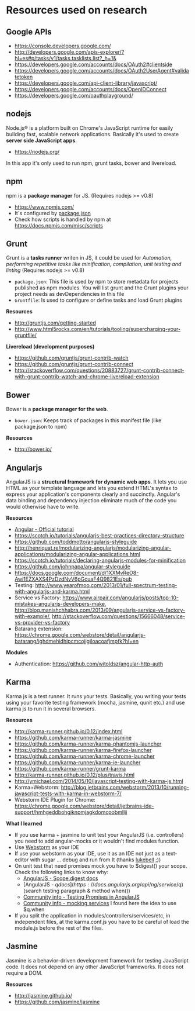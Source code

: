 # Resources used on research

## Google APIs
 * https://console.developers.google.com/
 * http://developers.google.com/apis-explorer/?hl=es#p/tasks/v1/tasks.tasklists.list?_h=1&
 * https://developers.google.com/accounts/docs/OAuth2#clientside
 * https://developers.google.com/accounts/docs/OAuth2UserAgent#validatetoken
 * https://developers.google.com/api-client-library/javascript/
 * https://developers.google.com/accounts/docs/OpenIDConnect
 * https://developers.google.com/oauthplayground/

## nodejs
Node.js® is a platform built on Chrome's JavaScript runtime for easily building fast, scalable network applications. Basically it's used to create **server side JavaScript  apps**. 
* https://nodejs.org/
 
In this app it's only used to run npm, grunt tasks, bower and livereload.
## npm
npm is a **package manager** for JS. (Requires nodejs >= v0.8)
* https://www.npmjs.com/
* It´s configured by [package.json](https://docs.npmjs.com/files/package.json)
* Check how scripts is handled by npm at https://docs.npmjs.com/misc/scripts

## Grunt
Grunt is a **tasks runner** writen in JS, it could be used for *Automation, performing repetitive tasks like minification, compilation, unit testing and linting* (Requires nodejs >= v0.8)
 * `package.json`: This file is used by npm to store metadata for projects published as npm modules. You will list grunt and the Grunt plugins your project needs as devDependencies in this file
 * `Gruntfile`: Is used to configure or define tasks and load Grunt plugins

**Resources** 
 * http://gruntjs.com/getting-started
 * http://www.html5rocks.com/en/tutorials/tooling/supercharging-your-gruntfile/

 **Livereload (development purposes)**
 * https://github.com/gruntjs/grunt-contrib-watch
 * https://github.com/gruntjs/grunt-contrib-connect
 * http://stackoverflow.com/questions/20883727/grunt-contrib-connect-with-grunt-contrib-watch-and-chrome-livereload-extension

## Bower
Bower is a **package manager for the web**.
 * `bower.json`: Keeps track of packages in this manifest file (like package.json to npm)
 
**Resources**
 * http://bower.io/

## Angularjs
AngularJS is a **structural framework for dynamic web apps**. It lets you use HTML as your template language and lets you extend HTML's syntax to express your application's components clearly and succinctly. Angular's data binding and dependency injection eliminate much of the code you would otherwise have to write.

**Resources**
 * [Angular - Official tutorial](https://docs.angularjs.org/tutorial)
 * https://scotch.io/tutorials/angularjs-best-practices-directory-structure
 * https://github.com/toddmotto/angularjs-styleguide
 * http://henriquat.re/modularizing-angularjs/modularizing-angular-applications/modularizing-angular-applications.html
 * https://scotch.io/tutorials/declaring-angularjs-modules-for-minification
 * https://github.com/johnpapa/angular-styleguide
 * https://docs.google.com/document/d/1XXMvReO8-Awi1EZXAXS4PzDzdNvV6pGcuaF4Q9821Es/pub
 * Testing: http://www.yearofmoo.com/2013/01/full-spectrum-testing-with-angularjs-and-karma.html
 * Service vs Factory: https://www.airpair.com/angularjs/posts/top-10-mistakes-angularjs-developers-make, http://blog.manishchhabra.com/2013/09/angularjs-service-vs-factory-with-example/, http://stackoverflow.com/questions/15666048/service-vs-provider-vs-factory
 * Batarang extension: https://chrome.google.com/webstore/detail/angularjs-batarang/ighdmehidhipcmcojjgiloacoafjmpfk?hl=en

**Modules**
 * Authentication: https://github.com/witoldsz/angular-http-auth

## Karma
Karma js is a test runner. It runs your tests. Basically, you writing your tests using your favorite testing framework (mocha, jasmine, qunit etc.) and use karma js to run it in several browsers.

**Resources**
 * http://karma-runner.github.io/0.12/index.html
 * https://github.com/karma-runner/karma-jasmine
 * https://github.com/karma-runner/karma-phantomjs-launcher
 * https://github.com/karma-runner/karma-firefox-launcher
 * https://github.com/karma-runner/karma-chrome-launcher
 * https://github.com/karma-runner/karma-ie-launcher
 * https://github.com/karma-runner/grunt-karma
 * http://karma-runner.github.io/0.12/plus/travis.html
 * http://ymichael.com/2014/05/10/javascript-testing-with-karma-js.html
 * Karma+Webstorm: http://blog.jetbrains.com/webstorm/2013/10/running-javascript-tests-with-karma-in-webstorm-7/
 * Webstorm IDE Plugin for Chrome: https://chrome.google.com/webstore/detail/jetbrains-ide-support/hmhgeddbohgjknpmjagkdomcpobmllji

**What I learned**
 * If you use karma + jasmine to unit test your AngularJS (i.e. controllers) you need to add angular-mocks or it wouldn't find modules function.
 * Use [Webstorm](https://www.jetbrains.com/webstorm/) as your IDE
 * If use your webstorm as your IDE, use it as an IDE not just as a text-editor with sugar ... debug and run from It (thanks [lukebell](https://github.com/lukebell) ;))
 * On unit test that need promises mock you have to $digest() your scope. Check the following links to know why:
    * [AngularJS - Scope.digest docs](https://docs.angularjs.org/api/ng/type/$rootScope.Scope#$digest)
    * [AngularJS - $q docs](https://docs.angularjs.org/api/ng/service/$q) (search testing paragraph & method when())
    * [Community info - Testing Promises in AngularJS](http://blog.xebia.com/2013/10/12/testing-promises-in-angularjs/)
    * [Community info - mocking services](http://stackoverflow.com/questions/23705051/how-do-i-mock-a-service-that-returns-promise-in-angularjs-jasmine-unit-test) I found here the idea to use $q.when
 * If you split the application in modules/controllers/services/etc, in independent files, at the karma.conf.js you have to be careful of load the module.js before the rest of the files.

## Jasmine
Jasmine is a behavior-driven development framework for testing JavaScript code. It does not depend on any other JavaScript frameworks. It does not require a DOM.

**Resources**
 * http://jasmine.github.io/
 * https://github.com/jasmine/jasmine